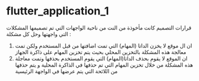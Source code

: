# flutter_application_1
قرارات التصميم كانت مأخوذة من النت من ناحية الواجهات التي تم تصميمها 
المشكلات التي واجهتها وحل كل مشكلة : 
1. ان ال موقع لا يخزن الداتا (المهام) التي تمت اضافتها من قبل المستخدم ولكن تمت معالجة هذه المشكلة بالتخزين المحلي بحيث يتم تخزين المهام على ذاكرة الجهاز 
2. ان الموقع لا يقوم بحذف الداتا(المهام) التي يقوم المستخدم بحذفها وتمت معاجلة هذه المشكلة من خلال تخزين المهام التي تم حذفها في الذاكرة المحلية و يتم حذفها من اللائحة التي يتم عرضها في الواجهة الرئيسية
